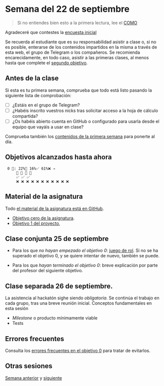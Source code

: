 # Semana del 22 de septiembre

> Si no entiendes bien esto a la primera lectura, lee el [COMO](COMO.md)

Agradeceré que contestes la [encuesta inicial](https://forms.gle/quaAEux6hC7fCNNFA)

Se recuerda al estudiante que es su responsabilidad asistir a clase o, si no es
posible, enterarse de los contenidos impartidos en la misma a través de esta
web, el grupo de Telegram o los compañeros. Se recomienda encarecidamente, en
todo caso, asistir a las primeras clases, al menos hasta que complete el
[segundo objetivo](http://jj.github.io/IV/documentos/proyecto/2.Modelo).


## Antes de la clase

Si esta es tu primera semana, comprueba que todo está listo pasando la
siguiente lista de comprobación:

* [ ] ¿Estáis en el grupo de Telegram?
* [ ] ¿Habéis inscrito vuestros nicks tras solicitar acceso a la hoja de cálculo
    compartida?
* [ ] ¿Os habéis abierto cuenta en GitHub o configurado para usarla desde el
    equipo que vayáis a usar en clase?

Comprueba también los [contenidos de la primera semana](semana-01.md)
para ponerte al día.

## Objetivos alcanzados hasta ahora

```
 0 🧮: 22%🚧 16%✅ 61%❌ ⇒ 
     🚧 🚧 🚧 🚧
     ✅ ✅ ✅
     ❌ ❌ ❌ ❌ ❌ ❌ ❌ ❌ ❌ ❌ ❌
```

## Material de la asignatura

Todo [el material de la asignatura está en GitHub](http://jj.github.io/IV).

* [Objetivo cero de la
  asignatura](http://jj.github.io/IV/documentos/proyecto/0.Repositorio).
* [Objetivo 1 del
   proyecto](http://jj.github.io/IV/documentos/proyecto/1.Planificacion),

## Clase conjunta 25 de septiembre

* Para los que *no hayan empezado el objetivo 0*: [juego de
  rol](http://jj.github.io/IV/documentos/actividades/juego-rol-design-thinking). Si
  no se ha superado el objetivo 0, y se quiere intentar de nuevo, también se
  puede.

* Para los que *hayan terminado el objetivo 0*: breve explicación por parte del
  profesor del siguiente objetivo.

## Clase separada 26 de septiembre.

La asistencia al hackatón sighe siendo *obligatoria*. Se continúa el trabajo en
cada grupo, tras una breve reunión inicial. Conceptos fundamentales en esta
sesión
* *Milestone* o producto mínimamente viable
* Tests

## Errores frecuentes

Consulta los [errores frecuentes en el objetivo 0][def] para
tratar de evitarlos.

## Otras sesiones

[Semana anterior](semana-01.md) y [siguiente](semana-03.md)

[def]: ../errores/objetivo-0.md
